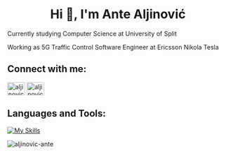 <h1 align="center">Hi 👋, I'm Ante Aljinović</h1>
<p>Currently studying Computer Science at University of Split</p>
<p>Working as 5G Traffic Control Software Engineer at Ericsson Nikola Tesla</p>

## Connect with me:
<p align="left">
<a href="https://instagram.com/aljinovicante" target="blank"><img align="center" src="https://raw.githubusercontent.com/rahuldkjain/github-profile-readme-generator/master/src/images/icons/Social/instagram.svg" alt="aljinovicante" height="30" width="40" /></a>
<a href="https://www.linkedin.com/in/ante-aljinovi%C4%87-348051299/" target="blank"><img align="center" src="https://github.com/gauravghongde/social-icons/blob/master/SVG/Color/LinkedIN.svg" alt="aljinovicante" height="30" width="40" /></a>
</p>

## Languages and Tools:
[![My Skills](https://skillicons.dev/icons?i=js,html,css,c,cpp,git,linux,mysql,maven,py,java,d3,neo4j)](https://skillicons.dev)

<p><img align="center" src="https://github-readme-stats.vercel.app/api/top-langs?username=aljinovic-ante&show_icons=true&locale=en&layout=compact" alt="aljinovic-ante" /></p>

